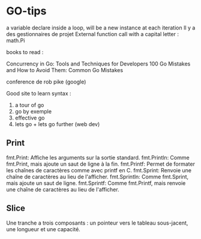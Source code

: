 # GO-tips
a variable declare inside a loop, will be a new instance at each iteration
Il y a des gestionnaires de projet
External function call with a capital letter : math.Pi

books to read :

Concurrency in Go: Tools and Techniques for Developers
100 Go Mistakes and How to Avoid Them: Common Go Mistakes


conference de rob pike (google)


Good site to learn syntax :
1. a tour of go
2. go by exemple
3. effective go
4. lets go + lets go further (web dev)


## Print
fmt.Print: Affiche les arguments sur la sortie standard.
fmt.Println: Comme fmt.Print, mais ajoute un saut de ligne à la fin.
fmt.Printf: Permet de formater les chaînes de caractères comme avec printf en C.
fmt.Sprint: Renvoie une chaîne de caractères au lieu de l'afficher.
fmt.Sprintln: Comme fmt.Sprint, mais ajoute un saut de ligne.
fmt.Sprintf: Comme fmt.Printf, mais renvoie une chaîne de caractères au lieu de l'afficher.

## Slice
Une tranche a trois composants : un pointeur vers le tableau sous-jacent, une longueur et une capacité.

